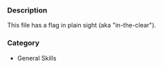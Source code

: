 ### Description
This file has a flag in plain sight (aka "in-the-clear").

### Category 
- General Skills
